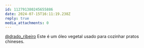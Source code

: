 ```yaml
---
id: 112791380245655886
date: 2024-07-15T16:11:19.238Z
reply: true
media_attachments: 0
---
```


[@drado_ribeiro](https://mastodon.social/@drado_ribeiro) Este é um óleo vegetal usado para cozinhar pratos chineses.

